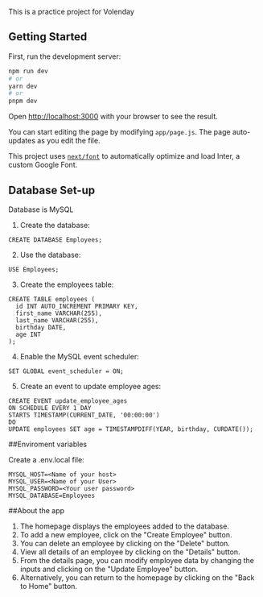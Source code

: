 This is a practice project for Volenday

## Getting Started

First, run the development server:

```bash
npm run dev
# or
yarn dev
# or
pnpm dev
```

Open [http://localhost:3000](http://localhost:3000) with your browser to see the result.

You can start editing the page by modifying `app/page.js`. The page auto-updates as you edit the file.

This project uses [`next/font`](https://nextjs.org/docs/basic-features/font-optimization) to automatically optimize and load Inter, a custom Google Font.

## Database Set-up

Database is MySQL

1. Create the database:

```
CREATE DATABASE Employees;

```

2. Use the database:
```
USE Employees;

```

3. Create the employees table:
```
CREATE TABLE employees (
  id INT AUTO_INCREMENT PRIMARY KEY,
  first_name VARCHAR(255),
  last_name VARCHAR(255),
  birthday DATE,
  age INT
);

```

4. Enable the MySQL event scheduler:
```
SET GLOBAL event_scheduler = ON;

```

5. Create an event to update employee ages:
```
CREATE EVENT update_employee_ages
ON SCHEDULE EVERY 1 DAY
STARTS TIMESTAMP(CURRENT_DATE, '00:00:00')
DO
UPDATE employees SET age = TIMESTAMPDIFF(YEAR, birthday, CURDATE());

```

##Enviroment variables

Create a .env.local file:

```
MYSQL_HOST=<Name of your host>
MYSQL_USER=<Name of your User>
MYSQL_PASSWORD=<Your user password>
MYSQL_DATABASE=Employees

```

##About the app

1. The homepage displays the employees added to the database.
2. To add a new employee, click on the "Create Employee" button.
3. You can delete an employee by clicking on the "Delete" button.
4. View all details of an employee by clicking on the "Details" button.
5. From the details page, you can modify employee data by changing the inputs and clicking on the "Update Employee" button.
6. Alternatively, you can return to the homepage by clicking on the "Back to Home" button.
